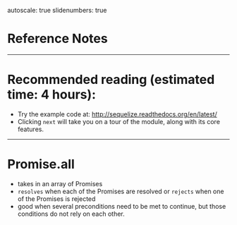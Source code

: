 autoscale: true
slidenumbers: true

# Reference Notes

---

# Recommended reading (estimated time: 4 hours):
- Try the example code at: http://sequelize.readthedocs.org/en/latest/
- Clicking `next` will take you on a tour of the module, along with its core features.

---

# Promise.all
- takes in an array of Promises
- `resolves` when each of the Promises are resolved or `rejects` when one of the Promises is rejected
- good when several preconditions need to be met to continue, but those conditions do not rely on each other.
